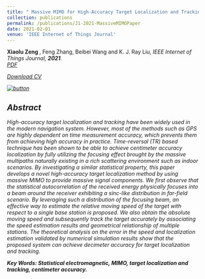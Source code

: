```yaml
---
title: " Massive MIMO for High-Accuracy Target Localization and Tracking"
collection: publications
permalink: /publications/J1-2021-MassiveMIMOPaper
date: 2021-02-01
venue: 'IEEE Internet of Things Journal'
---                                                                    
```

 <b> Xiaolu Zeng </b>, Feng Zhang, Beibei Wang and K. J. Ray Liu, <i>IEEE Internet of Things Journal<i>,  <b>2021</b>. <br>
[PDF](http://Xiaolu1263.github.io/files/MassiveMIMO.pdf) 

 <p>
    <a href="images/Portfolio.pdf" class="button" download><i class="fa fa-file-pdf-o"></i>Download CV</a>
 </p>

 [![button](http://Xiaolu1263.github.io/images/PDFIcon.png)](http://Xiaolu1263.github.io/files/MassiveMIMO.pdf)
## Abstract <br>
High-accuracy target localization and tracking have been widely used in the modern navigation system. However, most of the methods such as GPS are highly dependent on
time measurement accuracy, which prevents them from achieving high accuracy in practice. Time-reversal (TR) based technique has been shown to be able to achieve centimeter accuracy localization by fully utilizing the focusing effect brought by the massive multipaths naturally existing in a rich scattering environment such as indoor scenarios. By investigating a similar statistical property, this paper develops a novel high-accuracy target localization method by using massive MIMO to provide massive signal components. We first observe that the statistical autocorrelation of the received energy physically focuses into a beam around the receiver exhibiting a sinc-like distribution in far-field scenario. By leveraging such a distribution of the focusing beam, an effective way to estimate the relative moving speed of the target with respect to a single base station is proposed. We also obtain the absolute moving speed and subsequently track the target accurately by associating the speed estimation results and geometrical relationship of multiple stations. The theoretical analysis on the error in the speed and localization estimation validated by numerical simulation results show that the proposed system can achieve decimeter accuracy for target localization and tracking.

**Key Words: Statistical electromagnetic, MIMO, target localization and tracking, centimeter accuracy.**
